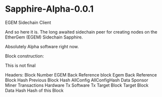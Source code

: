 # Sapphire-Alpha-0.0.1
EGEM Sidechain Client

And so here it is. The long awaited sidechain peer for creating nodes on the EtherGem (EGEM) Sidechain Sapphire.

Absolutely Alpha software right now.

Block construction:

This is not final

Headers:
Block Number
EGEM Back Reference block
Egem Back Reference Block Hash
Previous Block Hash
AllConfig
AllConfigHash
Data
Sponsor
Miner
Transactions
Hardware Tx
Software Tx
Target Block
Target Block Data Hash
Hash of this Block
